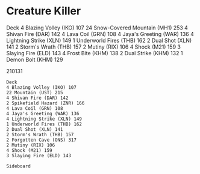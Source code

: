 # Creature Killer

Deck
4 Blazing Volley (IKO) 107
24 Snow-Covered Mountain (MH1) 253
4 Shivan Fire (DAR) 142
4 Lava Coil (GRN) 108
4 Jaya's Greeting (WAR) 136
4 Lightning Strike (XLN) 149
1 Underworld Fires (THB) 162
2 Dual Shot (XLN) 141
2 Storm's Wrath (THB) 157
2 Mutiny (RIX) 106
4 Shock (M21) 159
3 Slaying Fire (ELD) 143
4 Frost Bite (KHM) 138
2 Dual Strike (KHM) 132
1 Demon Bolt (KHM) 129

210131
```
Deck
4 Blazing Volley (IKO) 107
22 Mountain (UST) 215
4 Shivan Fire (DAR) 142
2 Spikefield Hazard (ZNR) 166
4 Lava Coil (GRN) 108
4 Jaya's Greeting (WAR) 136
4 Lightning Strike (XLN) 149
1 Underworld Fires (THB) 162
2 Dual Shot (XLN) 141
2 Storm's Wrath (THB) 157
2 Forgotten Cave (ONS) 317
2 Mutiny (RIX) 106
4 Shock (M21) 159
3 Slaying Fire (ELD) 143

Sideboard

```